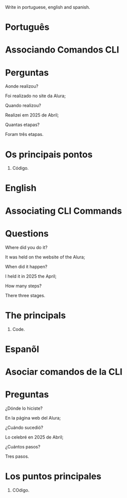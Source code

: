 Write in portuguese, english and spanish.

# Português 

#  Associando Comandos CLI





# Perguntas

Aonde realizou?

Foi realizado no site da Alura;

Quando realizou?

Realizei em 2025 de Abril;

Quantas etapas?

Foram três etapas.

# Os principais pontos

1. Código.


# English


#  Associating CLI Commands


# Questions

Where did you do it?

It was held on the website of the Alura;

When did it happen?

I held it in 2025 the April;

How many steps?

There three stages.

# The principals


1. Code.


# Espanõl


#  Asociar comandos de la CLI

# Preguntas

¿Dónde lo hiciste?

En la página web del Alura;

¿Cuándo sucedió?

Lo celebré en 2025 de Abril;

¿Cuántos pasos?

Tres  pasos.

# Los puntos principales


1. COdigo.


